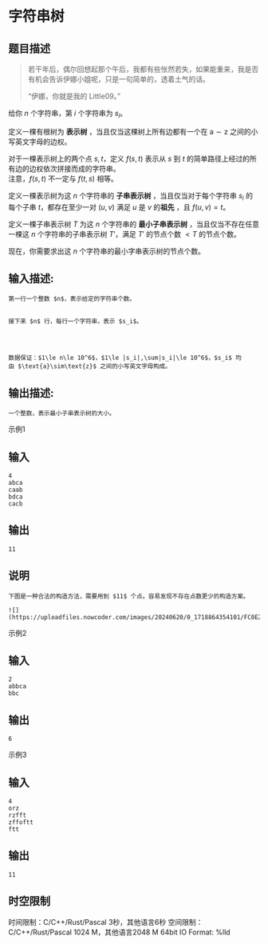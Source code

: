 # 字符串树

## 题目描述

> 若干年后，偶尔回想起那个午后，我都有些怅然若失，如果能重来，我是否有机会告诉伊娜小姐呢，只是一句简单的，透着土气的话。 
> 
> “伊娜，你就是我的 Little09。” 

  


给你 $n$ 个字符串，第 $i$ 个字符串为 $s_i$。 

  
定义一棵有根树为 **表示树** ，当且仅当这棵树上所有边都有一个在 $\text{a}\sim\text{z}$ 之间的小写英文字母的边权。  
  
对于一棵表示树上的两个点 $s,t$，定义 $f(s,t)$ 表示从 $s$ 到 $t$ 的简单路径上经过的所有边的边权依次拼接而成的字符串。   
注意，$f(s,t)$ 不一定与 $f(t,s)$ 相等。  
  
定义一棵表示树为这 $n$ 个字符串的 **子串表示树** ，当且仅当对于每个字符串 $s_i$ 的每个子串 $t$，都存在至少一对 $(u,v)$ 满足 $u$ 是 $v$ 的**祖先** ，且 $f(u,v)=t$。  
  
定义一棵子串表示树 $T$ 为这 $n$ 个字符串的 **最小子串表示树** ，当且仅当不存在任意一棵这 $n$ 个字符串的子串表示树 $T'$，满足 $T'$ 的节点个数 $<T$ 的节点个数。  
  
现在，你需要求出这 $n$ 个字符串的最小字串表示树的节点个数。

## 输入描述:
    
    
    第一行一个整数 $n$，表示给定的字符串个数。  
    
    
    接下来 $n$ 行，每行一个字符串，表示 $s_i$。
    
      
    
    
    数据保证：$1\le n\le 10^6$，$1\le |s_i|,\sum|s_i|\le 10^6$，$s_i$ 均由 $\text{a}\sim\text{z}$ 之间的小写英文字母构成。  
    

## 输出描述:
    
    
    一个整数，表示最小子串表示树的大小。

示例1 

## 输入
    
    
    4
    abca
    caab
    bdca
    cacb

## 输出
    
    
    11

## 说明
    
    
    下图是一种合法的构造方法，需要用到 $11$ 个点。容易发现不存在点数更少的构造方案。
    
    ![](https://uploadfiles.nowcoder.com/images/20240620/0_1718864354101/FC0E2ED4177B180E4CDB0B7C3C2424EB)  
    

示例2 

## 输入
    
    
    2
    abbca
    bbc

## 输出
    
    
    6

示例3 

## 输入
    
    
    4
    orz
    rzfft
    zffoftt
    ftt

## 输出
    
    
    11


## 时空限制

时间限制：C/C++/Rust/Pascal 3秒，其他语言6秒
空间限制：C/C++/Rust/Pascal 1024 M，其他语言2048 M
64bit IO Format: %lld